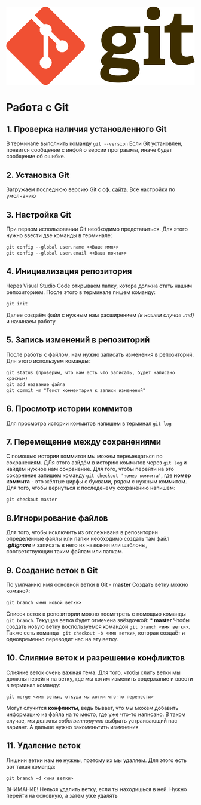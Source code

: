 ![Alt text](Git-Logo-2Color.png)
# Работа с Git

## 1. Проверка наличия установленного Git
В терминале выполнить команду `git --version`
Если Git установлен, появится сообщение с инфой о версии программы, иначе будет сообщение об ошибке.

## 2. Установка Git
Загружаем последнюю версию Git с оф. [сайта](https://git.com).
Все настройки по умолчанию

## 3. Настройка Git
При первом использовании Git необходимо представиться.
Для этого нужно ввести две команды в терминале:
```
git config --global user.name <<Ваше имя>>
git config --global user.email <<Ваша почта>>
```
## 4. Инициализация репозитория
Через Visual Studio Code открываем папку, котора должна стать нашим репозиторием. После этого в терминале пишем команду:
```
git init
```
Далее создаём файл с нужным нам расширением *(в нашем случае .md)* и начинаем работу
## 5. Запись изменений в репозиторий
После работы с файлом, нам нужно записать изменения в репозиторий. Для этого используем команды:
```
git status (проверим, что нам есть что записать, будет написано красным)
git add название файла
git commit -m "Текст комментария к записи изменений"
```
## 6. Просмотр истории коммитов
Для просмотра истории коммитов напишем в терминал `git log`
## 7. Перемещение между сохранениями
С помощью истории коммитов мы можем перемещаться по сохранениям. ДЛя этого азйдём в историю коммитов через `git log` и найдём нужное нам сохранение. Для того, чтобы перейти на это сохарнение запишем команду  `git checkout 'номер коммита'`, где **номер коммита** - это жёлтые цирфы с буквами, рядом с нужным коммитом.
Для того, чтобы вернуться к последенему сохранению напишем:
```
git checkout master
```
## 8.Игнорирование файлов
Для того, чтобы исключить из отслеживаия в репозитории определённые файлы или папки необходимо создать там файл ***.gitignore*** и записать в него их названия или шаблоны, соответствующин таким файлам или папкам.

## 9. Создание веток в Git
По умлчанию имя основной ветки в Git - **master**
Создать ветку можно команой:
```
git branch <имя новой ветки>
```
Список веток в репозитории можно посмттреть с помощью команды ` git branch`.
Текущая ветка будет отмечена звёздочкой: **\* master**
Чтобы создать новую ветку воспользуемся командой `git branch <имя ветки>`. Также есть команда ` git checkout -b <имя ветки>`, которая создаёт и одновременно переводит нас на эту ветку.
## 10. Слияние веток и разрешение конфликтов
Слияние веток очень важная тема. Для того, чтобы слить ветки мы должны перейти на ветку, где мы хотим изменить содержание и ввести в терминал команду:
```
git merge <имя ветки, откуда мы хотим что-то перенести>
```
Могут случится **конфликты**, ведь бывает, что мы можем добавить информацию из файла на то место, где уже что-то написано. В таком случае, мы должны *собственноручно* выбрать устраивающий нас вариант. А дальше нужно закоменьтить изменения
## 11. Удаление веток
Лишнии ветки нам не нужны, поэтому их мы удаляем. Для этого есть вот такая команда:
```
git branch -d <имя ветки>
```
ВНИМАНИЕ! Нельзя удалить ветку, если ты находишься в ней. Нужно перейти на основную, а затем уже удалять
